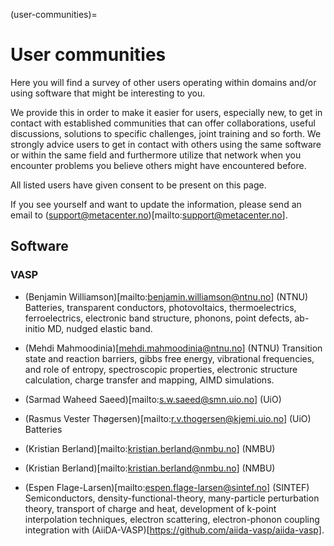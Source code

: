 (user-communities)=

# User communities

Here you will find a survey of other users operating within domains and/or using software that might be interesting to you.

We provide this in order to make it easier for users, especially new, to get in contact with established communities 
that can offer collaborations, useful discussions, solutions to specific challenges, joint training and so forth. We strongly
advice users to get in contact with others using the same software or within the same field and furthermore utilize that network
when you encounter problems you believe others might have encountered before.

All listed users have given consent to be present on this page.

If you see yourself and want to update the information, please send an email to (support@metacenter.no)[mailto:support@metacenter.no].

## Software

### VASP

- (Benjamin Williamson)[mailto:benjamin.williamson@ntnu.no] (NTNU)
  Batteries, transparent conductors, photovoltaics, thermoelectrics, ferroelectrics, 
  electronic band structure, phonons, point defects, ab-initio MD, nudged elastic band.

- (Mehdi Mahmoodinia)[mehdi.mahmoodinia@ntnu.no] (NTNU)
  Transition state and reaction barriers, gibbs free energy, vibrational frequencies, 
  and role of entropy, spectroscopic properties, electronic structure calculation, charge transfer and mapping,
  AIMD simulations.
  
- (Sarmad Waheed Saeed)[mailto:s.w.saeed@smn.uio.no] (UiO)

- (Rasmus Vester Thøgersen)[mailto:r.v.thogersen@kjemi.uio.no] (UiO)
  Batteries

- (Kristian Berland)[mailto:kristian.berland@nmbu.no] (NMBU)

- (Kristian Berland)[mailto:kristian.berland@nmbu.no] (NMBU)

- (Espen Flage-Larsen)[mailto:espen.flage-larsen@sintef.no] (SINTEF)
  Semiconductors, density-functional-theory, many-particle perturbation theory, transport of charge and heat, 
  development of k-point interpolation techniques, electron scattering, electron-phonon coupling
  integration with (AiiDA-VASP)[https://github.com/aiida-vasp/aiida-vasp].
